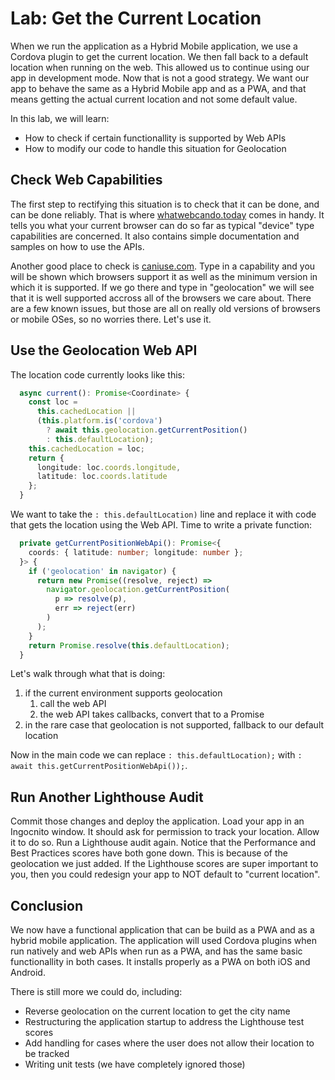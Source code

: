 # Lab: Get the Current Location

When we run the application as a Hybrid Mobile application, we use a Cordova plugin to get the current location. We then fall back to a default location when running on the web. This allowed us to continue using our app in development mode. Now that is not a good strategy. We want our app to behave the same as a Hybrid Mobile app and as a PWA, and that means getting the actual current location and not some default value.

In this lab, we will learn:

* How to check if certain functionallity is supported by Web APIs
* How to modify our code to handle this situation for Geolocation

## Check Web Capabilities

The first step to rectifying this situation is to check that it can be done, and can be done reliably. That is where <a href="https://whatwebcando.today/" target="_blank">whatwebcando.today</a> comes in handy. It tells you what your current browser can do so far as typical "device" type capabilities are concerned. It also contains simple documentation and samples on how to use the APIs.

Another good place to check is <a href="https://caniuse.com/" target="_blank">caniuse.com</a>. Type in a capability and you will be shown which browsers support it as well as the minimum version in which it is supported. If we go there and type in "geolocation" we will see that it is well supported accross all of the browsers we care about. There are a few known issues, but those are all on really old versions of browsers or mobile OSes, so no worries there. Let's use it.

## Use the Geolocation Web API

The location code currently looks like this:

```TypeScript
  async current(): Promise<Coordinate> {
    const loc =
      this.cachedLocation ||
      (this.platform.is('cordova')
        ? await this.geolocation.getCurrentPosition()
        : this.defaultLocation);
    this.cachedLocation = loc;
    return {
      longitude: loc.coords.longitude,
      latitude: loc.coords.latitude
    };
  }
```

We want to take the `: this.defaultLocation)` line and replace it with code that gets the location using the Web API. Time to write a private function:

```TypeScript
  private getCurrentPositionWebApi(): Promise<{
    coords: { latitude: number; longitude: number };
  }> {
    if ('geolocation' in navigator) {
      return new Promise((resolve, reject) =>
        navigator.geolocation.getCurrentPosition(
          p => resolve(p),
          err => reject(err)
        )
      );
    }
    return Promise.resolve(this.defaultLocation);
  }
```

Let's walk through what that is doing:

1. if the current environment supports geolocation
   1. call the web API
   1. the web API takes callbacks, convert that to a Promise
1. in the rare case that geolocation is not supported, fallback to our default location

Now in the main code we can replace `: this.defaultLocation);` with `: await this.getCurrentPositionWebApi());`.

## Run Another Lighthouse Audit

Commit those changes and deploy the application. Load your app in an Ingocnito window. It should ask for permission to track your location. Allow it to do so. Run a Lighthouse audit again. Notice that the Performance and Best Practices scores have both gone down. This is because of the geolocation we just added. If the Lighthouse scores are super important to you, then you could redesign your app to NOT default to "current location".

## Conclusion

We now have a functional application that can be build as a PWA and as a hybrid mobile application. The application will used Cordova plugins when run natively and web APIs when run as a PWA, and has the same basic functionallity in both cases. It installs properly as a PWA on both iOS and Android.

There is still more we could do, including:

* Reverse geolocation on the current location to get the city name
* Restructuring the application startup to address the Lighthouse test scores
* Add handling for cases where the user does not allow their location to be tracked
* Writing unit tests (we have completely ignored those)
